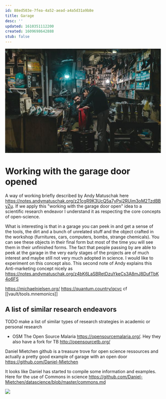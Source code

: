 ```yaml
---
id: 88ed503e-7fea-4a52-aead-a4a5d31a9b8e
title: Garage
desc: ''
updated: 1610351112200
created: 1609698642888
stub: false
---
```



![](assets/images/2021-01-03-19-44-16.png)

# Working with the garage door opened

A way of working briefly described by Andy Matuschak here https://notes.andymatuschak.org/z21cgR9K3UcQ5a7yPsj2RUim3oM2TzdBByZu. If we apply this "working with the garage door open" idea to a scientific research endeavor I understand it as respecting the core concepts of open-science.

What is interesting is that in a garage you can peek in and get a sense of the tools, the dirt and a bunch of unrelated stuff and the object crafted in the workshop (furnitures, cars, computers, bombs, strange chemicals). You can see these objects in their final form but most of the time you will see them in their unfinished forms. The fact that people passing by are able to peek at the garage in the very early stages of the projects are of much interest and maybe still not very much adopted in science. I would like to experiment on this concept also. This second note of Andy explains this Anti-marketing concept nicely as https://notes.andymatuschak.org/z4bK6LaSBRetDzuYkeCs3A8mJ8DufTbK4o6FS



https://michaelnielsen.org/
https://quantum.country/qcvc cf [[vault/tools.mnemonics]]

## A list of similar research endeavors 

TODO make a list of similar types of research strategies in academic or personal research 

- OSM The Open Source Malaria https://opensourcemalaria.org/. Hey they also have a fork for TB http://opensourcetb.org/



Daniel Mietchen github is a treasure trove for open science ressources and actually a pretty good example of garage with an open door https://github.com/Daniel-Mietchen

It looks like Daniel has started to compile some information and examples. Here for the use of Commons in science
https://github.com/Daniel-Mietchen/datascience/blob/master/commons.md



![ ](https://progress-bar.dev/70)

